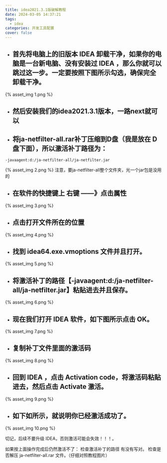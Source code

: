 ```yaml
---
title: idea2021.3.1版破解教程
date: 2024-03-05 14:37:21
tags:
  - idea
categories: 开发工具配置
cover: false
---
```


+ ## 首先将电脑上的旧版本 IDEA 卸载干净，如果你的电脑是一台新电脑、没有安装过 IDEA ，那么你就可以跳过这一步。一定要按照下图所示勾选，确保完全卸载干净。
{% asset_img 1.png %}

+ ## 然后安装我们的idea2021.3.1版本，一路next就可以
+ ## 将ja-netfilter-all.rar补丁压缩到D盘（我是放在 D 盘下面），所以激活补丁路径为：
```
-javaagent:d:/ja-netfilter-all/ja-netfilter.jar
```
{% asset_img 2.png %}
注意，要ja-netfilter-all整个文件夹，光一个jar包是没用的

+ ## 在软件的快捷键上  右键 ——》点击属性   
{% asset_img 3.png %}

+ ## 点击打开文件所在的位置
{% asset_img 4.png %}

+ ## 找到 idea64.exe.vmoptions 文件并且打开。
{% asset_img 5.png %}

+ ## 将激活补丁的路径【-javaagent:d:/ja-netfilter-all/ja-netfilter.jar】粘贴进去并且保存。
{% asset_img 6.png %}

+ ## 现在我们打开 IDEA 软件，如下图所示点击 OK。
{% asset_img 7.png %}

+ ## 复制补丁文件里面的激活码
{% asset_img 8.png %}

+ ## 回到 IDEA ，点击 Activation code，将激活码粘贴进去，然后点击 Activate 激活。
{% asset_img 9.png %}

+ ## 如下如所示，就说明你已经激活成功了。
{% asset_img 10.png %}

切记，后续不要升级 IDEA，否则激活可能会失效！！！。

如果按上面操作完成后仍然激活不了：
检查激活补丁的路径 有没有写对。
检查是否解压  ja-netfilter-all.rar 文件。（仔细对照教程图片）
